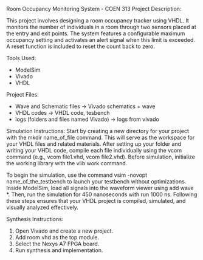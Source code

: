 Room Occupancy Monitoring System - COEN 313 Project
Description:

This project involves designing a room occupancy tracker using VHDL. It monitors the number of individuals in a room through two sensors placed at the entry and exit points. The system features a configurable maximum occupancy setting and activates an alert signal when this limit is exceeded. A reset function is included to reset the count back to zero.

Tools Used:
- ModelSim
- Vivado
- VHDL

Project Files:
                   
- Wave and Schematic files            -> Vivado schematics + wave
- VHDL codes                           -> VHDL code, tesbench
- logs (folders and files named Vivado) -> logs from vivado

Simulation Instructions:
Start by creating a new directory for your project with the mkdir name_of_file command. This will serve as the workspace for your VHDL files and related materials. After setting up your folder and writing your VHDL code, compile each file individually using the vcom command (e.g., vcom file1.vhd, vcom file2.vhd). Before simulation, initialize the working library with the vlib work command.

To begin the simulation, use the command vsim -novopt name_of_the_testbench to launch your testbench without optimizations. Inside ModelSim, load all signals into the waveform viewer using add wave *. Then, run the simulation for 450 nanoseconds with run 1000 ns. Following these steps ensures that your VHDL project is compiled, simulated, and visually analyzed effectively.

Synthesis Instructions:

1. Open Vivado and create a new project.
2. Add room.vhd as the top module.
4. Select the Nexys A7 FPGA board.
5. Run synthesis and implementation.
